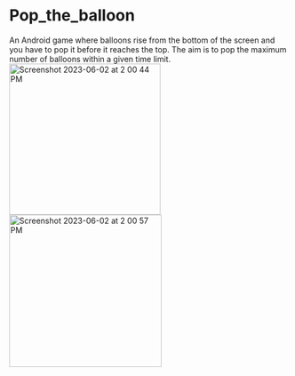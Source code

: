 # Pop_the_balloon
An Android game where balloons rise from the bottom of the screen and you have to pop it before it reaches the top. The aim is to pop the maximum number of balloons within a given time limit.
<img width="272" alt="Screenshot 2023-06-02 at 2 00 44 PM" src="https://github.com/Shalini241/Pop_the_balloon/assets/15211659/cbd378f1-ea5c-41d7-8fd1-a08952e0df6a">
<img width="274" alt="Screenshot 2023-06-02 at 2 00 57 PM" src="https://github.com/Shalini241/Pop_the_balloon/assets/15211659/1e8f00b3-011a-4ef0-a8e7-6936dad72ac4">
